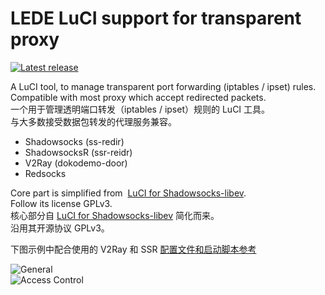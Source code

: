 LEDE LuCI support for transparent proxy
===

[![Latest release](https://img.shields.io/github/release/techotaku/luci-app-transparent-proxy.svg)](https://github.com/techotaku/luci-app-transparent-proxy/releases/latest)  

A LuCI tool, to manage transparent port forwarding (iptables / ipset) rules.    
Compatible with most proxy which accept redirected packets.    
一个用于管理透明端口转发（iptables / ipset）规则的 LuCI 工具。    
与大多数接受数据包转发的代理服务兼容。    

* Shadowsocks (ss-redir)  
* ShadowsocksR (ssr-reidr)  
* V2Ray (dokodemo-door)  
* Redsocks  

Core part is simplified from  [LuCI for Shadowsocks-libev](https://github.com/shadowsocks/luci-app-shadowsocks).    
Follow its license GPLv3.    
核心部分自 [LuCI for Shadowsocks-libev](https://github.com/shadowsocks/luci-app-shadowsocks) 简化而来。    
沿用其开源协议 GPLv3。    
    
    
下图示例中配合使用的 V2Ray 和 SSR [配置文件和启动脚本参考](https://gist.github.com/techotaku/6bd6a8453b266aca1104775c1d5f945d)    

![General](https://user-images.githubusercontent.com/1948179/29064048-5d21de38-7c5a-11e7-8d86-23f5b35d9346.png "General")    
![Access Control](https://user-images.githubusercontent.com/1948179/29064274-0c69f2b8-7c5b-11e7-9669-d37fc874351d.png "Access Control")    
